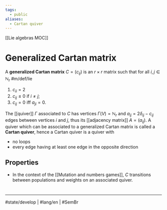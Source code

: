 ```yaml
---
tags:
  - public
aliases:
  - Cartan quiver
---
```

[[Lie algebras MOC]]
# Generalized Cartan matrix

A **generalized Cartan matrix** $C = (c_{ij})$ is an $r \times r$ matrix such that for all $i,j \in \mathbb{N}_{r}$ #m/def/lie 

1. $c_{ii} = 2$
2. $c_{ij} \leq 0$ if $i \neq j$;
3. $c_{ij} = 0$ iff $a_{ji} = 0$.

The [[quiver]] $\Gamma$ associated to $C$ has vertices $\Gamma (V)= \mathbb{N}_{r}$
and $a_{ij} = 2\delta_{ij} - c_{ij}$ edges between vertices $i$ and $j$,
thus its [[adjacency matrix]] $A = (a_{ij})$.
A quiver which can be associated to a generalized Cartan matrix is called a **Cartan quiver**,
hence a Cartan quiver is a quiver with

- no loops
- every edge having at least one edge in the opposite direction

## Properties

- In the context of the [[Mutation and numbers games]], $C$ transitions between populations and weights on an associated quiver.

#
---
#state/develop | #lang/en | #SemBr
